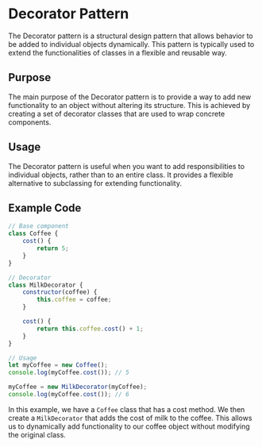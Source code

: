 # Decorator Pattern

The Decorator pattern is a structural design pattern that allows behavior to be added to individual objects dynamically. This pattern is typically used to extend the functionalities of classes in a flexible and reusable way.

## Purpose

The main purpose of the Decorator pattern is to provide a way to add new functionality to an object without altering its structure. This is achieved by creating a set of decorator classes that are used to wrap concrete components.

## Usage

The Decorator pattern is useful when you want to add responsibilities to individual objects, rather than to an entire class. It provides a flexible alternative to subclassing for extending functionality.

## Example Code

```javascript
// Base component
class Coffee {
    cost() {
        return 5;
    }
}

// Decorator
class MilkDecorator {
    constructor(coffee) {
        this.coffee = coffee;
    }

    cost() {
        return this.coffee.cost() + 1;
    }
}

// Usage
let myCoffee = new Coffee();
console.log(myCoffee.cost()); // 5

myCoffee = new MilkDecorator(myCoffee);
console.log(myCoffee.cost()); // 6
```

In this example, we have a `Coffee` class that has a cost method. We then create a `MilkDecorator` that adds the cost of milk to the coffee. This allows us to dynamically add functionality to our coffee object without modifying the original class.